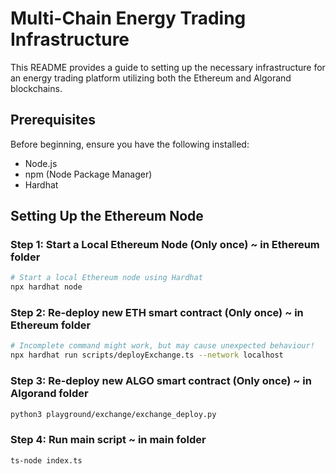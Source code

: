 # Multi-Chain Energy Trading Infrastructure 

This README provides a guide to setting up the necessary infrastructure for an energy trading platform utilizing both the Ethereum and Algorand blockchains. 

## Prerequisites

Before beginning, ensure you have the following installed:
- Node.js
- npm (Node Package Manager)
- Hardhat

## Setting Up the Ethereum Node

### Step 1: Start a Local Ethereum Node (Only once) ~ in Ethereum folder
```bash
# Start a local Ethereum node using Hardhat
npx hardhat node
```

### Step 2: Re-deploy new ETH smart contract (Only once) ~ in Ethereum folder
```bash
# Incomplete command might work, but may cause unexpected behaviour!
npx hardhat run scripts/deployExchange.ts --network localhost
```

### Step 3: Re-deploy new ALGO smart contract (Only once) ~ in Algorand folder
```bash
python3 playground/exchange/exchange_deploy.py
```

### Step 4: Run main script ~ in main folder
```bash
ts-node index.ts
```
